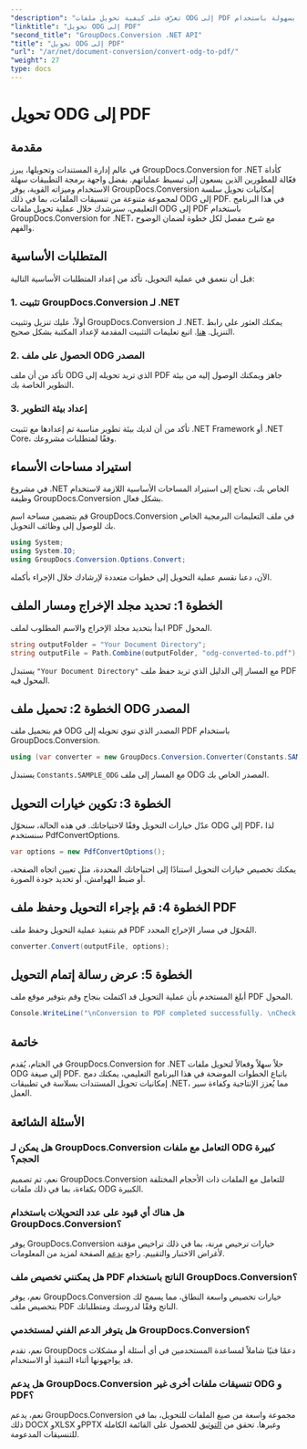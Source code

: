 ```yaml
---
"description": "تعرّف على كيفية تحويل ملفات ODG إلى PDF بسهولة باستخدام GroupDocs.Conversion لـ .NET. حسّن قدراتك في إدارة المستندات."
"linktitle": "تحويل ODG إلى PDF"
"second_title": "GroupDocs.Conversion .NET API"
"title": "تحويل ODG إلى PDF"
"url": "/ar/net/document-conversion/convert-odg-to-pdf/"
"weight": 27
type: docs
---
```

# تحويل ODG إلى PDF

## مقدمة
في عالم إدارة المستندات وتحويلها، يبرز GroupDocs.Conversion for .NET كأداة فعّالة للمطورين الذين يسعون إلى تبسيط عملياتهم. بفضل واجهة برمجة التطبيقات سهلة الاستخدام وميزاته القوية، يوفر GroupDocs.Conversion إمكانيات تحويل سلسة لمجموعة متنوعة من تنسيقات الملفات، بما في ذلك ODG إلى PDF. في هذا البرنامج التعليمي، سنرشدك خلال عملية تحويل ملفات ODG إلى PDF باستخدام GroupDocs.Conversion for .NET، مع شرح مفصل لكل خطوة لضمان الوضوح والفهم.
## المتطلبات الأساسية
قبل أن نتعمق في عملية التحويل، تأكد من إعداد المتطلبات الأساسية التالية:
### 1. تثبيت GroupDocs.Conversion لـ .NET
أولاً، عليك تنزيل وتثبيت GroupDocs.Conversion لـ .NET. يمكنك العثور على رابط التنزيل. [هنا](https://releases.groupdocs.com/conversion/net/). اتبع تعليمات التثبيت المقدمة لإعداد المكتبة بشكل صحيح.
### 2. الحصول على ملف ODG المصدر
تأكد من أن ملف ODG الذي تريد تحويله إلى PDF جاهز ويمكنك الوصول إليه من بيئة التطوير الخاصة بك.
### 3. إعداد بيئة التطوير
تأكد من أن لديك بيئة تطوير مناسبة تم إعدادها مع تثبيت .NET Framework أو .NET Core، وفقًا لمتطلبات مشروعك.

## استيراد مساحات الأسماء
في مشروع .NET الخاص بك، تحتاج إلى استيراد المساحات الأساسية اللازمة لاستخدام وظيفة GroupDocs.Conversion بشكل فعال.

قم بتضمين مساحة اسم GroupDocs.Conversion في ملف التعليمات البرمجية الخاص بك للوصول إلى وظائف التحويل.
```csharp
using System;
using System.IO;
using GroupDocs.Conversion.Options.Convert;
```

الآن، دعنا نقسم عملية التحويل إلى خطوات متعددة لإرشادك خلال الإجراء بأكمله.
## الخطوة 1: تحديد مجلد الإخراج ومسار الملف
ابدأ بتحديد مجلد الإخراج والاسم المطلوب لملف PDF المحول.
```csharp
string outputFolder = "Your Document Directory";
string outputFile = Path.Combine(outputFolder, "odg-converted-to.pdf");
```
يستبدل `"Your Document Directory"` مع المسار إلى الدليل الذي تريد حفظ ملف PDF المحول فيه.
## الخطوة 2: تحميل ملف ODG المصدر
قم بتحميل ملف ODG المصدر الذي تنوي تحويله إلى PDF باستخدام GroupDocs.Conversion.
```csharp
using (var converter = new GroupDocs.Conversion.Converter(Constants.SAMPLE_ODG))
```
يستبدل `Constants.SAMPLE_ODG` مع المسار إلى ملف ODG المصدر الخاص بك.
## الخطوة 3: تكوين خيارات التحويل
عدّل خيارات التحويل وفقًا لاحتياجاتك. في هذه الحالة، سنحوّل ODG إلى PDF، لذا سنستخدم PdfConvertOptions.
```csharp
var options = new PdfConvertOptions();
```
يمكنك تخصيص خيارات التحويل استنادًا إلى احتياجاتك المحددة، مثل تعيين اتجاه الصفحة، أو ضبط الهوامش، أو تحديد جودة الصورة.
## الخطوة 4: قم بإجراء التحويل وحفظ ملف PDF
قم بتنفيذ عملية التحويل وحفظ ملف PDF المُحوّل في مسار الإخراج المحدد.
```csharp
converter.Convert(outputFile, options);
```
## الخطوة 5: عرض رسالة إتمام التحويل
أبلغ المستخدم بأن عملية التحويل قد اكتملت بنجاح وقم بتوفير موقع ملف PDF المحول.
```csharp
Console.WriteLine("\nConversion to PDF completed successfully. \nCheck output in {0}", outputFolder);
```

## خاتمة
في الختام، يُقدم GroupDocs.Conversion for .NET حلاً سهلاً وفعالاً لتحويل ملفات ODG إلى صيغة PDF. باتباع الخطوات الموضحة في هذا البرنامج التعليمي، يمكنك دمج إمكانيات تحويل المستندات بسلاسة في تطبيقات .NET، مما يُعزز الإنتاجية وكفاءة سير العمل.
## الأسئلة الشائعة
### هل يمكن لـ GroupDocs.Conversion التعامل مع ملفات ODG كبيرة الحجم؟
نعم، تم تصميم GroupDocs.Conversion للتعامل مع الملفات ذات الأحجام المختلفة بكفاءة، بما في ذلك ملفات ODG الكبيرة.
### هل هناك أي قيود على عدد التحويلات باستخدام GroupDocs.Conversion؟
يوفر GroupDocs.Conversion خيارات ترخيص مرنة، بما في ذلك تراخيص مؤقتة لأغراض الاختبار والتقييم. راجع [يدعم](https://forum.groupdocs.com/c/conversion/11) الصفحة لمزيد من المعلومات.
### هل يمكنني تخصيص ملف PDF الناتج باستخدام GroupDocs.Conversion؟
نعم، يوفر GroupDocs.Conversion خيارات تخصيص واسعة النطاق، مما يسمح لك بتخصيص ملف PDF الناتج وفقًا لدروسك ومتطلباتك.
### هل يتوفر الدعم الفني لمستخدمي GroupDocs.Conversion؟
نعم، تقدم GroupDocs دعمًا فنيًا شاملاً لمساعدة المستخدمين في أي أسئلة أو مشكلات قد يواجهونها أثناء التنفيذ أو الاستخدام.
### هل يدعم GroupDocs.Conversion تنسيقات ملفات أخرى غير ODG و PDF؟
نعم، يدعم GroupDocs.Conversion مجموعة واسعة من صيغ الملفات للتحويل، بما في ذلك DOCX وXLSX وPPTX وغيرها. تحقق من [التوثيق](https://tutorials.groupdocs.com/conversion/net/) للحصول على القائمة الكاملة للتنسيقات المدعومة.